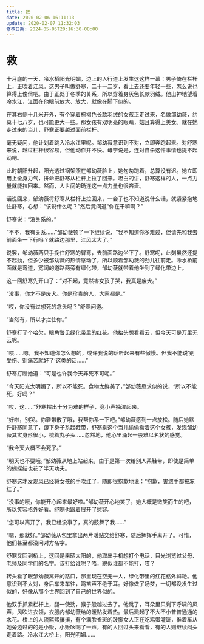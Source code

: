 ```yaml
---
title: 救
date: 2020-02-06 16:11:13
update: 2020-02-07 11:32:03
修改日期: 2024-05-05T20:16:30+08:00
---
```


# 救

十月底的一天，冷水桥阳光明媚，边上的人行道上发生这这样一幕：男子倚在栏杆上，正吹着江风。这男子叫做舒寒，二十一二岁，看上去还要年轻一些，怎么说也算得上俊俏吧。由于正处于冬季的关系，所以穿着身灰色长款羽绒。他出神地望着冷水江，江面在他眼前放大、放大，就像在脚下似的。

在其右侧十几米开外，有个穿着棕褐色长款羽绒的女孩正走过来，名做邹幼薇，约莫十七八岁，也可能更大一些。那女孩有双明亮的眼睛，姑且算得上美女。就在她走过来的当儿，舒寒正要越过面前栏杆。

毫无疑问，他计划着跳入冷水江里呢。邹幼薇意识到不对，立即奔跑起来。对舒寒来说，越过栏杆很容易，但他动作并不快。毋宁说是，连对自杀这件事情也提不起劲吧。

此时朝阳升起，阳光透过钢架照在邹幼薇脸上，她匆匆跑着，总算没有迟。她立即用上全身力气，拼命把舒寒从栏杆上拉了回来。坦白的讲，舒寒这样的人，一点力量就能拉回来。然而，人世间的确连这一点力量也很吝啬。

话说回来，邹幼薇将舒寒从栏杆上拉回来，一会子也不知道说什么话，就紧紧抱地住舒寒，心想：“该说什么呢？”然后竟问道“你在干嘛啊？”

舒寒说：“没关系的。”

“不不，我有关系……”邹幼薇顿了一下继续说，“我不知道你多难过，但请先和我去前面坐一下行吗？就路边那里，江风太大了。”

说罢，邹幼薇两只手挽住舒寒的臂弯，去前面路边坐下了。舒寒呢，此刻虽然还提不起劲，但多少被邹幼薇的热情感动了，所以顺着邹幼薇的劲儿往前走。冷水桥前面就是弯道，宽阔的道路两旁有绿化带，邹幼薇就带着他坐到了绿化带边上。

这一回舒寒先开口了：“对不起，竟然害女孩子哭，我真是废犬。”

“没事，你才不是废犬。你是珍贵的人，大家都是。”

“哎，你没有过想死的念头吗？”舒寒问道。

“当然有，所以才拦住你。”

舒寒打了个哈欠，眼角瞥见绿化带里的红花。他抬头想看看云，但今天可是万里无云呢。

“喂……嗯，我不知道你怎么想的，或许我说的话听起来有些傲慢。但我不能说‘别受伤、别痛苦就好了’这类的话……”

舒寒打断她道：“可是也许我今天非死不可呢。”

“今天阳光太明媚了，所以不能死。食物太鲜美了，”邹幼薇恳求似的说，“所以不能死，好吗？”

“哎，这……”舒寒摆出十分为难的样子，竟小声抽泣起来。

“好啦，别哭。你鞋带散了哦，我帮你系一下吧。”邹幼薇感到一点放松。随后她默许舒寒同意了，蹲下身子系起鞋带，舒寒乘这个当儿偷偷看着这个女孩，发现邹幼薇其实身形很小，梳着丸子头……忽然地，他心里涌起一股难以名状的感觉。

“我今天大概不会死了。”

“明天也不要哦。”邹幼薇从地上站起来，由于是第一次给别人系鞋带，即使是简单的蝴蝶结也花了半天功夫。

舒寒这才发现风已经将女孩的手吹红了，随即很抱歉地说：“抱歉，害您手都被冻红了。”

“没事的哦，你能开心起来最好啦。”邹幼薇开心地笑了，她大概是微笑而生的吧，所以笑容格外好看。舒寒也跟着展开了愁容。

“您可以离开了，我已经没事了，真的鼓舞了我……”

“嗯，那就好。”邹幼薇从包里拿出两片暖贴交给舒寒，随后挥挥手离开了。可惜，他们甚至都没问对方名字。

舒寒又回到桥上，这回是来晒太阳的，他取出手机想打个电话，目光浏览过父母、老师及同学们的名字。该打给谁呢？唔，貌似谁都不能打，哎？

转头看了眼邹幼薇离开的路口，那里现在空无一人，绿化带里的红花格外鲜艳。他意识到不太对，身后车来车往，鸣笛声不绝于耳。好像做了场梦，一切都没发生过似的，好像从那个世界回到了自己的世界似的。

他双手抓紧栏杆上，腿一使劲，猴子般越过去了。他跳了，耳朵里只剩下呼啸的风声，风吹进衣领，衣服内邹幼薇给的暖贴发着热。最后溅起了不大不小普普通通的水花。桥上的人流熙熙攘攘，有个满脸雀斑的跛脚女人正在吃鸡蛋灌饼，推着车从她旁边过的的是小贩，小贩吆喝了一声，有的人回过头来看看，有的人则继续闷头走着路。冷水江大桥上，阳光明媚……